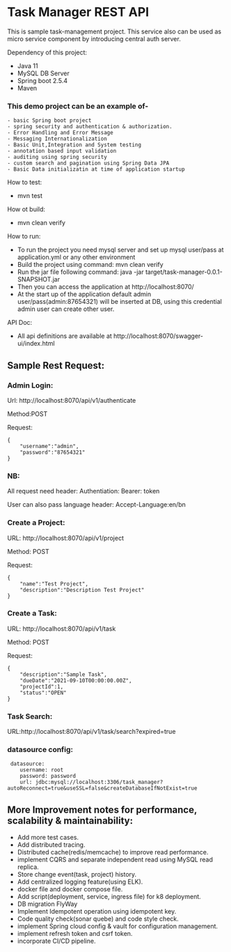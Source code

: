 
# Task Manager REST API
This is sample task-management project. This service also can be used as micro service component by introducing central auth server.

Dependency of this project:
- Java 11
- MySQL DB Server
- Spring boot 2.5.4
- Maven

### This demo project can be an example of-
    - basic Spring boot project
    - spring security and authentication & authorization.
    - Error Handling and Error Message
    - Messaging Internationalization
    - Basic Unit,Integration and System testing
    - annotation based input validation
    - auditing using spring security
    - custom search and pagination using Spring Data JPA
    - Basic Data initializatin at time of application startup

How to test:
  - mvn test

How ot build:
  - mvn clean verify

How to run:
  - To run the project you need mysql server and set up mysql user/pass at application.yml or any other environment
  - Build the project using command: mvn clean verify 
  - Run the jar file following command: java -jar target/task-manager-0.0.1-SNAPSHOT.jar
  - Then you can access the application at http://localhost:8070/
  - At the start up of the application default admin user/pass(admin:87654321) will be inserted at DB, using this credential admin
  user can create other user.

API Doc:
 - All api definitions are available at http://localhost:8070/swagger-ui/index.html


## Sample Rest Request:

### Admin Login:

Url: http://localhost:8070/api/v1/authenticate

Method:POST

Request:

    {
        "username":"admin",
        "password":"87654321"
    }

### NB: 
All request need header: Authentiation: Bearer: token 
    
User can also pass language header: Accept-Language:en/bn

### Create a Project:
URL: http://localhost:8070/api/v1/project

Method: POST

Request:

    {
        "name":"Test Project",
        "description":"Description Test Project"
    }
    
### Create a Task:
URL: http://localhost:8070/api/v1/task

Method: POST
    
 Request:
    
    {
        "description":"Sample Task",
        "dueDate":"2021-09-10T00:00:00.00Z",
        "projectId":1,
        "status":"OPEN"
    }

### Task Search:
    
URL:http://localhost:8070/api/v1/task/search?expired=true



### datasource config:
     datasource:
        username: root
        password: password
        url: jdbc:mysql://localhost:3306/task_manager?autoReconnect=true&useSSL=false&createDatabaseIfNotExist=true

## More Improvement notes for performance, scalability & maintainability:
- Add more test cases.
- Add distributed tracing.
- Distributed cache(redis/memcache) to improve read performance.
- implement CQRS and separate independent read using MySQL read replica.    
- Store change event(task, project) history.
- Add centralized logging feature(using ELK).
- docker file and docker compose file.
- Add script(deployment, service, ingress file) for k8 deployment.    
- DB migration FlyWay
- Implement Idempotent operation using idempotent key.
- Code quality check(sonar quebe)  and code style check.    
- implement Spring cloud config & vault for configuration management.
- implement refresh token and csrf token.  
- incorporate CI/CD pipeline.  
    
    
    
    
    
  
